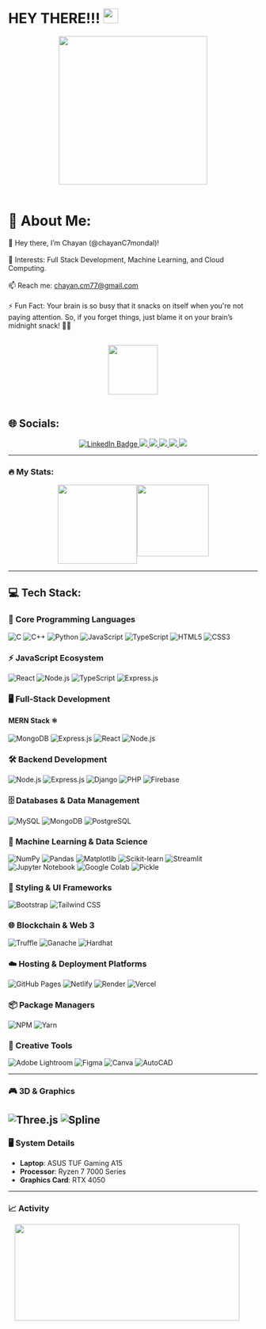 <h1>
  HEY THERE!!!
  <img src="https://media.giphy.com/media/hvRJCLFzcasrR4ia7z/giphy.gif" width="30px"/>
</h1>
<div align="center">
  <img src="https://media.giphy.com/media/836HiJc7pgzy8iNXCn/giphy.gif" width="300"/>
</div>
<br>

<h1>💫 About Me:</h1>

👋 Hey there, I’m Chayan (@chayanC7mondal)!<br><br>
👀 Interests: Full Stack Development, Machine Learning, and Cloud Computing.<br><br>
📫 Reach me: chayan.cm77@gmail.com<br><br>
⚡ Fun Fact: Your brain is so busy that it snacks on itself when you're not paying attention. So, if you forget things, just blame it on your brain’s midnight snack! 🧠🍕

<br>

<div id="header" align="center">
  <img src="https://media.giphy.com/media/M9gbBd9nbDrOTu1Mqx/giphy.gif" width="100"/>
</div>

<br>
<h2>🌐 Socials:</h2>
<div id="badges" align="center">
  <a href="https://www.linkedin.com/in/chayan-mondal-881962177/" target="_blank">
    <img src="https://img.shields.io/badge/LinkedIn-blue?style=for-the-badge&logo=linkedin&logoColor=white" alt="LinkedIn Badge"/>
  </a>
  <a href="https://www.instagram.com/chayan.mondal_?igsh=Z3RuOW1iaGg5aGFx">
    <img src="https://img.shields.io/badge/Instagram-E4405F?style=for-the-badge&logo=instagram&logoColor=white"> 
  </a>
  <a href="https://chayan-mondal.vercel.app/">
    <img src="https://img.shields.io/badge/Portfolio-255E63?style=for-the-badge&logo=About.me&logoColor=white">
  </a>
  <a href="your-twitter-URL">
    <img src="https://img.shields.io/badge/Reddit-FF4500?style=for-the-badge&logo=reddit&logoColor=white">
  </a>
  <a href="https://bio.link/chayanmondal">
    <img src="https://img.shields.io/badge/bio.link-000000%7D?style=for-the-badge&logo=biolink&logoColor=white">
  </a>
  <a href="https://stackoverflow.com/users/23888792/chayan-mondal">
    <img src="https://img.shields.io/badge/Stack_Overflow-FE7A16?style=for-the-badge&logo=stack-overflow&logoColor=white">
  </a> 
</div>

---

### :fire: My Stats:
<div style="display:flex;flex-direction:row;justify-content:center;">
 <img height="160" src="https://streak-stats.demolab.com?user=chayanC7mondal&theme=bear&hide_border=true&border_radius=6.3)](https://git.io/streak-stats)">
 <img height="145" src="https://github-readme-stats.vercel.app/api?username=chayanC7mondal&show_icons=true&theme=tokyonight">
</div>

---

## 💻 Tech Stack:

### 🚀 Core Programming Languages
![C](https://img.shields.io/badge/C-%2300599C.svg?style=for-the-badge&logo=c&logoColor=white) 
![C++](https://img.shields.io/badge/C++-%2300599C.svg?style=for-the-badge&logo=c%2B%2B&logoColor=white)
![Python](https://img.shields.io/badge/Python-%233776AB.svg?style=for-the-badge&logo=python&logoColor=white)
![JavaScript](https://img.shields.io/badge/JavaScript-%23F7DF1E.svg?style=for-the-badge&logo=javascript&logoColor=black) 
![TypeScript](https://img.shields.io/badge/TypeScript-%23007ACC.svg?style=for-the-badge&logo=typescript&logoColor=white)
![HTML5](https://img.shields.io/badge/HTML5-%23E34F26.svg?style=for-the-badge&logo=html5&logoColor=white) 
![CSS3](https://img.shields.io/badge/CSS3-%231572B6.svg?style=for-the-badge&logo=css3&logoColor=white) 

### ⚡ JavaScript Ecosystem
![React](https://img.shields.io/badge/React-%2361DAFB.svg?style=for-the-badge&logo=react&logoColor=black) 
![Node.js](https://img.shields.io/badge/Node.js-%23339933.svg?style=for-the-badge&logo=node.js&logoColor=white)
![TypeScript](https://img.shields.io/badge/TypeScript-%23007ACC.svg?style=for-the-badge&logo=typescript&logoColor=white)
![Express.js](https://img.shields.io/badge/Express.js-%23000000.svg?style=for-the-badge&logo=express&logoColor=white)

### 🖥️ Full-Stack Development
#### **MERN Stack** ⚛️
![MongoDB](https://img.shields.io/badge/MongoDB-%2347A248.svg?style=for-the-badge&logo=mongodb&logoColor=white) 
![Express.js](https://img.shields.io/badge/Express.js-%23000000.svg?style=for-the-badge&logo=express&logoColor=white) 
![React](https://img.shields.io/badge/React-%2361DAFB.svg?style=for-the-badge&logo=react&logoColor=black) 
![Node.js](https://img.shields.io/badge/Node.js-%23339933.svg?style=for-the-badge&logo=node.js&logoColor=white)

### 🛠️ Backend Development
![Node.js](https://img.shields.io/badge/Node.js-%23339933.svg?style=for-the-badge&logo=node.js&logoColor=white)
![Express.js](https://img.shields.io/badge/Express.js-%23000000.svg?style=for-the-badge&logo=express&logoColor=white)
![Django](https://img.shields.io/badge/Django-%23092E20.svg?style=for-the-badge&logo=django&logoColor=white)
![PHP](https://img.shields.io/badge/PHP-%23777BB4.svg?style=for-the-badge&logo=php&logoColor=white)
![Firebase](https://img.shields.io/badge/Firebase-%23FFCA28.svg?style=for-the-badge&logo=firebase&logoColor=black)

### 🗄️ Databases & Data Management
![MySQL](https://img.shields.io/badge/MySQL-%2300f.svg?style=for-the-badge&logo=mysql&logoColor=white) 
![MongoDB](https://img.shields.io/badge/MongoDB-%2347A248.svg?style=for-the-badge&logo=mongodb&logoColor=white)
![PostgreSQL](https://img.shields.io/badge/PostgreSQL-%23336791.svg?style=for-the-badge&logo=postgresql&logoColor=white)

### 🤖 Machine Learning & Data Science
![NumPy](https://img.shields.io/badge/NumPy-%23013243.svg?style=for-the-badge&logo=numpy&logoColor=white)
![Pandas](https://img.shields.io/badge/Pandas-%23150458.svg?style=for-the-badge&logo=pandas&logoColor=white)
![Matplotlib](https://img.shields.io/badge/Matplotlib-%23F37626.svg?style=for-the-badge&logo=python&logoColor=white)
![Scikit-learn](https://img.shields.io/badge/scikit--learn-%23F7931E.svg?style=for-the-badge&logo=scikit-learn&logoColor=white)
![Streamlit](https://img.shields.io/badge/Streamlit-%23FF4B4B.svg?style=for-the-badge&logo=streamlit&logoColor=white)
![Jupyter Notebook](https://img.shields.io/badge/Jupyter-%23F37626.svg?style=for-the-badge&logo=jupyter&logoColor=white)
![Google Colab](https://img.shields.io/badge/Google%20Colab-%23F9AB00.svg?style=for-the-badge&logo=google-colab&logoColor=white)
![Pickle](https://img.shields.io/badge/Pickle-%23FF7043.svg?style=for-the-badge&logo=python&logoColor=white)

### 🎨 Styling & UI Frameworks
![Bootstrap](https://img.shields.io/badge/Bootstrap-%23563D7C.svg?style=for-the-badge&logo=bootstrap&logoColor=white)
![Tailwind CSS](https://img.shields.io/badge/Tailwind_CSS-%2338B2AC.svg?style=for-the-badge&logo=tailwind-css&logoColor=white)

### 🌐 Blockchain & Web 3
![Truffle](https://img.shields.io/badge/Truffle-%23060707.svg?style=for-the-badge&logo=truffle&logoColor=white)
![Ganache](https://img.shields.io/badge/Ganache-%23f78c40.svg?style=for-the-badge&logo=ganache&logoColor=white)
![Hardhat](https://img.shields.io/badge/Hardhat-%23e3b341.svg?style=for-the-badge&logo=ethereum&logoColor=black)


### ☁️ Hosting & Deployment Platforms
![GitHub Pages](https://img.shields.io/badge/GitHub%20Pages-%23000000.svg?style=for-the-badge&logo=github&logoColor=white) 
![Netlify](https://img.shields.io/badge/Netlify-%23000000.svg?style=for-the-badge&logo=netlify&logoColor=%2361DAFB) 
![Render](https://img.shields.io/badge/Render-%2363B5F6.svg?style=for-the-badge&logo=render&logoColor=white) 
![Vercel](https://img.shields.io/badge/Vercel-%23000000.svg?style=for-the-badge&logo=vercel&logoColor=white)




### 📦 Package Managers
![NPM](https://img.shields.io/badge/NPM-%23CB3837.svg?style=for-the-badge&logo=npm&logoColor=white) 
![Yarn](https://img.shields.io/badge/Yarn-%232C8EBB.svg?style=for-the-badge&logo=yarn&logoColor=white)




### 🎨 Creative Tools
![Adobe Lightroom](https://img.shields.io/badge/Adobe%20Lightroom-%2338B2AC.svg?style=for-the-badge&logo=adobe%20lightroom&logoColor=white)
![Figma](https://img.shields.io/badge/Figma-%23F24E1E.svg?style=for-the-badge&logo=figma&logoColor=white)
![Canva](https://img.shields.io/badge/Canva-%2300C4CC.svg?style=for-the-badge&logo=canva&logoColor=white)
![AutoCAD](https://img.shields.io/badge/AutoCAD-%23FF0000.svg?style=for-the-badge&logo=autodesk&logoColor=white)

---
### 🎮 3D & Graphics
![Three.js](https://img.shields.io/badge/Three.js-%23000000.svg?style=for-the-badge&logo=three.js&logoColor=white)
![Spline](https://img.shields.io/badge/Spline-%23FFAB00.svg?style=for-the-badge&logo=spline&logoColor=white)
---

### 🖥️ System Details
- **Laptop**: ASUS TUF Gaming A15
- **Processor**: Ryzen 7 7000 Series
- **Graphics Card**: RTX 4050
---



### 📈 Activity
<div style="display:flex;justify-content:center;">
 <img width="95%" height="195px" src="https://github-readme-activity-graph.vercel.app/graph?username=chayanC7mondal&theme=react&bg_color=20232a&hide_border=true">
</div>
